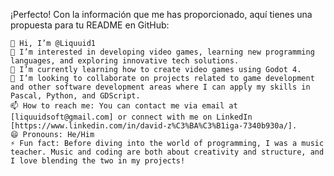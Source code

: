 ¡Perfecto! Con la información que me has proporcionado, aquí tienes una propuesta para tu README en GitHub:

    👋 Hi, I’m @Liquuid1
    👀 I’m interested in developing video games, learning new programming languages, and exploring innovative tech solutions.
    🌱 I’m currently learning how to create video games using Godot 4.
    💞️ I’m looking to collaborate on projects related to game development and other software development areas where I can apply my skills in Pascal, Python, and GDScript.
    📫 How to reach me: You can contact me via email at [liquuidsoft@gmail.com] or connect with me on LinkedIn [https://www.linkedin.com/in/david-z%C3%BA%C3%B1iga-7340b930a/].
    😄 Pronouns: He/Him
    ⚡ Fun fact: Before diving into the world of programming, I was a music teacher. Music and coding are both about creativity and structure, and I love blending the two in my projects!

<!---
Liquuid1/Liquuid1 is a ✨ special ✨ repository because its `README.md` (this file) appears on your GitHub profile.
You can click the Preview link to take a look at your changes.
--->
